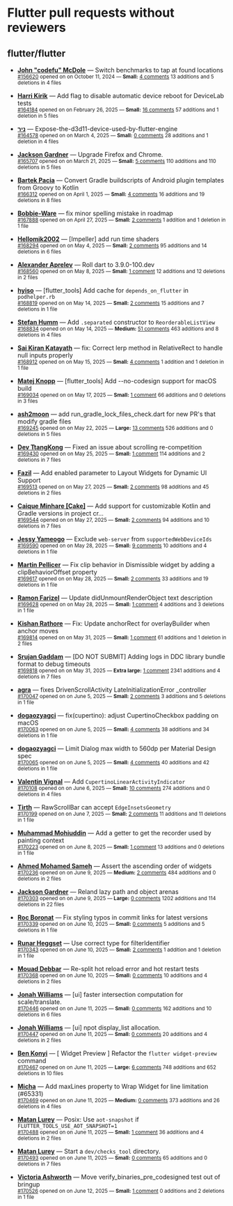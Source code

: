 # Flutter pull requests without reviewers

## flutter/flutter

* **[John "codefu" McDole](https://github.com/jtmcdole)** &mdash; Switch benchmarks to tap at found locations<br />
  <sub>[#156620](https://github.com/flutter/flutter/pull/156620) opened on on October 11, 2024 &mdash; **Small:** [4 comments](https://github.com/flutter/flutter/pull/156620) 13 additions and 5 deletions in 4 files</sub><br />

* **[Harri Kirik](https://github.com/harri35)** &mdash; Add flag to disable automatic device reboot for DeviceLab tests<br />
  <sub>[#164184](https://github.com/flutter/flutter/pull/164184) opened on on February 26, 2025 &mdash; **Small:** [16 comments](https://github.com/flutter/flutter/pull/164184) 57 additions and 1 deletion in 5 files</sub><br />

* **[ניר](https://github.com/nrbnlulu)** &mdash; Expose-the-d3d11-device-used-by-flutter-engine<br />
  <sub>[#164578](https://github.com/flutter/flutter/pull/164578) opened on on March 4, 2025 &mdash; **Small:** [0 comments](https://github.com/flutter/flutter/pull/164578) 28 additions and 1 deletion in 4 files</sub><br />

* **[Jackson Gardner](https://github.com/eyebrowsoffire)** &mdash; Upgrade Firefox and Chrome.<br />
  <sub>[#165707](https://github.com/flutter/flutter/pull/165707) opened on on March 21, 2025 &mdash; **Small:** [5 comments](https://github.com/flutter/flutter/pull/165707) 110 additions and 110 deletions in 5 files</sub><br />

* **[Bartek Pacia](https://github.com/bartekpacia)** &mdash; Convert Gradle buildscripts of Android plugin templates from Groovy to Kotlin<br />
  <sub>[#166312](https://github.com/flutter/flutter/pull/166312) opened on on April 1, 2025 &mdash; **Small:** [4 comments](https://github.com/flutter/flutter/pull/166312) 16 additions and 19 deletions in 8 files</sub><br />

* **[Bobbie-Ware](https://github.com/Bobbie-Ware)** &mdash; fix minor spelling mistake in roadmap<br />
  <sub>[#167888](https://github.com/flutter/flutter/pull/167888) opened on on April 27, 2025 &mdash; **Small:** [2 comments](https://github.com/flutter/flutter/pull/167888) 1 addition and 1 deletion in 1 file</sub><br />

* **[Hellomik2002](https://github.com/Hellomik2002)** &mdash; [Impeller] add run time shaders<br />
  <sub>[#168294](https://github.com/flutter/flutter/pull/168294) opened on on May 4, 2025 &mdash; **Small:** [2 comments](https://github.com/flutter/flutter/pull/168294) 95 additions and 14 deletions in 6 files</sub><br />

* **[Alexander Aprelev](https://github.com/aam)** &mdash; Roll dart to 3.9.0-100.dev<br />
  <sub>[#168560](https://github.com/flutter/flutter/pull/168560) opened on on May 8, 2025 &mdash; **Small:** [1 comment](https://github.com/flutter/flutter/pull/168560) 12 additions and 12 deletions in 2 files</sub><br />

* **[hyiso](https://github.com/hyiso)** &mdash; [flutter_tools] Add cache for `depends_on_flutter` in `podhelper.rb`<br />
  <sub>[#168819](https://github.com/flutter/flutter/pull/168819) opened on on May 14, 2025 &mdash; **Small:** [2 comments](https://github.com/flutter/flutter/pull/168819) 15 additions and 7 deletions in 1 file</sub><br />

* **[Stefan Humm](https://github.com/Fintasys)** &mdash; Add `.separated` constructor to `ReorderableListView`<br />
  <sub>[#168834](https://github.com/flutter/flutter/pull/168834) opened on on May 14, 2025 &mdash; **Medium:** [51 comments](https://github.com/flutter/flutter/pull/168834) 463 additions and 8 deletions in 4 files</sub><br />

* **[Sai Kiran Katayath](https://github.com/Katayath-Sai-Kiran)** &mdash; fix: Correct lerp method in RelativeRect to handle null inputs properly<br />
  <sub>[#168912](https://github.com/flutter/flutter/pull/168912) opened on on May 15, 2025 &mdash; **Small:** [4 comments](https://github.com/flutter/flutter/pull/168912) 1 addition and 1 deletion in 1 file</sub><br />

* **[Matej Knopp](https://github.com/knopp)** &mdash; [flutter_tools] Add --no-codesign support for macOS build<br />
  <sub>[#169034](https://github.com/flutter/flutter/pull/169034) opened on on May 17, 2025 &mdash; **Small:** [1 comment](https://github.com/flutter/flutter/pull/169034) 66 additions and 0 deletions in 3 files</sub><br />

* **[ash2moon](https://github.com/ash2moon)** &mdash; add run_gradle_lock_files_check.dart for new PR's that modify gradle files<br />
  <sub>[#169245](https://github.com/flutter/flutter/pull/169245) opened on on May 22, 2025 &mdash; **Large:** [13 comments](https://github.com/flutter/flutter/pull/169245) 526 additions and 0 deletions in 5 files</sub><br />

* **[Dev TtangKong](https://github.com/MTtankkeo)** &mdash; Fixed an issue about scrolling re-competition<br />
  <sub>[#169430](https://github.com/flutter/flutter/pull/169430) opened on on May 25, 2025 &mdash; **Small:** [1 comment](https://github.com/flutter/flutter/pull/169430) 114 additions and 2 deletions in 7 files</sub><br />

* **[Fazil](https://github.com/fazil-kp)** &mdash; Add enabled parameter to Layout Widgets for Dynamic UI Support<br />
  <sub>[#169513](https://github.com/flutter/flutter/pull/169513) opened on on May 27, 2025 &mdash; **Small:** [2 comments](https://github.com/flutter/flutter/pull/169513) 98 additions and 45 deletions in 2 files</sub><br />

* **[Caique Minhare [Cake]](https://github.com/ca-ke)** &mdash; Add support for customizable Kotlin and Gradle versions in project cr…<br />
  <sub>[#169544](https://github.com/flutter/flutter/pull/169544) opened on on May 27, 2025 &mdash; **Small:** [2 comments](https://github.com/flutter/flutter/pull/169544) 94 additions and 10 deletions in 7 files</sub><br />

* **[Jessy Yameogo](https://github.com/jyameo)** &mdash; Exclude `web-server` from `supportedWebDeviceIds`<br />
  <sub>[#169590](https://github.com/flutter/flutter/pull/169590) opened on on May 28, 2025 &mdash; **Small:** [9 comments](https://github.com/flutter/flutter/pull/169590) 10 additions and 4 deletions in 1 file</sub><br />

* **[Martin Pellicer](https://github.com/martinpelli)** &mdash; Fix clip behavior in Dismissible widget by adding a clipBehaviorOffset property<br />
  <sub>[#169617](https://github.com/flutter/flutter/pull/169617) opened on on May 28, 2025 &mdash; **Small:** [2 comments](https://github.com/flutter/flutter/pull/169617) 33 additions and 19 deletions in 1 file</sub><br />

* **[Ramon Farizel](https://github.com/RamonFarizel)** &mdash; Update didUnmountRenderObject text description<br />
  <sub>[#169628](https://github.com/flutter/flutter/pull/169628) opened on on May 28, 2025 &mdash; **Small:** [1 comment](https://github.com/flutter/flutter/pull/169628) 4 additions and 3 deletions in 1 file</sub><br />

* **[Kishan Rathore](https://github.com/rkishan516)** &mdash; Fix: Update anchorRect for overlayBuilder when anchor moves<br />
  <sub>[#169814](https://github.com/flutter/flutter/pull/169814) opened on on May 31, 2025 &mdash; **Small:** [1 comment](https://github.com/flutter/flutter/pull/169814) 61 additions and 1 deletion in 2 files</sub><br />

* **[Srujan Gaddam](https://github.com/srujzs)** &mdash; [DO NOT SUBMIT] Adding logs in DDC library bundle format to debug timeouts<br />
  <sub>[#169818](https://github.com/flutter/flutter/pull/169818) opened on on May 31, 2025 &mdash; **Extra large:** [1 comment](https://github.com/flutter/flutter/pull/169818) 2341 additions and 4 deletions in 7 files</sub><br />

* **[agra](https://github.com/agrapine)** &mdash; fixes DrivenScrollActivity LateInitializationError _controller<br />
  <sub>[#170047](https://github.com/flutter/flutter/pull/170047) opened on on June 5, 2025 &mdash; **Small:** [2 comments](https://github.com/flutter/flutter/pull/170047) 3 additions and 5 deletions in 1 file</sub><br />

* **[dogaozyagci](https://github.com/dogaozyagci)** &mdash; fix(cupertino): adjust CupertinoCheckbox padding on macOS<br />
  <sub>[#170063](https://github.com/flutter/flutter/pull/170063) opened on on June 5, 2025 &mdash; **Small:** [4 comments](https://github.com/flutter/flutter/pull/170063) 38 additions and 34 deletions in 1 file</sub><br />

* **[dogaozyagci](https://github.com/dogaozyagci)** &mdash; Limit Dialog max width to 560dp per Material Design spec<br />
  <sub>[#170065](https://github.com/flutter/flutter/pull/170065) opened on on June 5, 2025 &mdash; **Small:** [4 comments](https://github.com/flutter/flutter/pull/170065) 40 additions and 42 deletions in 1 file</sub><br />

* **[Valentin Vignal](https://github.com/ValentinVignal)** &mdash; Add `CupertinoLinearActivityIndicator`<br />
  <sub>[#170108](https://github.com/flutter/flutter/pull/170108) opened on on June 6, 2025 &mdash; **Small:** [10 comments](https://github.com/flutter/flutter/pull/170108) 274 additions and 0 deletions in 4 files</sub><br />

* **[Tirth](https://github.com/piedcipher)** &mdash; RawScrollBar can accept `EdgeInsetsGeometry`<br />
  <sub>[#170199](https://github.com/flutter/flutter/pull/170199) opened on on June 7, 2025 &mdash; **Small:** [2 comments](https://github.com/flutter/flutter/pull/170199) 11 additions and 11 deletions in 1 file</sub><br />

* **[Muhammad Mohiuddin](https://github.com/MohiuddinM)** &mdash; Add a getter to get the recorder used by painting context<br />
  <sub>[#170223](https://github.com/flutter/flutter/pull/170223) opened on on June 8, 2025 &mdash; **Small:** [1 comment](https://github.com/flutter/flutter/pull/170223) 13 additions and 0 deletions in 1 file</sub><br />

* **[Ahmed Mohamed Sameh](https://github.com/ahmedsameha1)** &mdash; Assert the ascending order of widgets<br />
  <sub>[#170236](https://github.com/flutter/flutter/pull/170236) opened on on June 9, 2025 &mdash; **Medium:** [2 comments](https://github.com/flutter/flutter/pull/170236) 484 additions and 0 deletions in 2 files</sub><br />

* **[Jackson Gardner](https://github.com/eyebrowsoffire)** &mdash; Reland lazy path and object arenas<br />
  <sub>[#170303](https://github.com/flutter/flutter/pull/170303) opened on on June 9, 2025 &mdash; **Large:** [0 comments](https://github.com/flutter/flutter/pull/170303) 1202 additions and 114 deletions in 22 files</sub><br />

* **[Roc Boronat](https://github.com/rocboronat)** &mdash; Fix styling typos in commit links for latest versions<br />
  <sub>[#170339](https://github.com/flutter/flutter/pull/170339) opened on on June 10, 2025 &mdash; **Small:** [0 comments](https://github.com/flutter/flutter/pull/170339) 5 additions and 5 deletions in 1 file</sub><br />

* **[Runar Heggset](https://github.com/runarheggset)** &mdash; Use correct type for filterIdentifier<br />
  <sub>[#170343](https://github.com/flutter/flutter/pull/170343) opened on on June 10, 2025 &mdash; **Small:** [2 comments](https://github.com/flutter/flutter/pull/170343) 1 addition and 1 deletion in 1 file</sub><br />

* **[Mouad Debbar](https://github.com/mdebbar)** &mdash; Re-split hot reload error and hot restart tests<br />
  <sub>[#170368](https://github.com/flutter/flutter/pull/170368) opened on on June 10, 2025 &mdash; **Small:** [0 comments](https://github.com/flutter/flutter/pull/170368) 10 additions and 4 deletions in 2 files</sub><br />

* **[Jonah Williams](https://github.com/jonahwilliams)** &mdash; [ui] faster intersection computation for scale/translate.<br />
  <sub>[#170446](https://github.com/flutter/flutter/pull/170446) opened on on June 11, 2025 &mdash; **Small:** [0 comments](https://github.com/flutter/flutter/pull/170446) 162 additions and 10 deletions in 6 files</sub><br />

* **[Jonah Williams](https://github.com/jonahwilliams)** &mdash; [ui] npot display_list allocation.<br />
  <sub>[#170447](https://github.com/flutter/flutter/pull/170447) opened on on June 11, 2025 &mdash; **Small:** [0 comments](https://github.com/flutter/flutter/pull/170447) 20 additions and 4 deletions in 2 files</sub><br />

* **[Ben Konyi](https://github.com/bkonyi)** &mdash; [ Widget Preview ] Refactor the `flutter widget-preview` command<br />
  <sub>[#170467](https://github.com/flutter/flutter/pull/170467) opened on on June 11, 2025 &mdash; **Large:** [6 comments](https://github.com/flutter/flutter/pull/170467) 748 additions and 652 deletions in 10 files</sub><br />

* **[Micha](https://github.com/guenth39)** &mdash; Add maxLines property to Wrap Widget for line limitation (#65331)<br />
  <sub>[#170469](https://github.com/flutter/flutter/pull/170469) opened on on June 11, 2025 &mdash; **Medium:** [0 comments](https://github.com/flutter/flutter/pull/170469) 373 additions and 26 deletions in 4 files</sub><br />

* **[Matan Lurey](https://github.com/matanlurey)** &mdash; Posix: Use `aot-snapshot` if `FLUTTER_TOOLS_USE_AOT_SNAPSHOT=1`<br />
  <sub>[#170488](https://github.com/flutter/flutter/pull/170488) opened on on June 11, 2025 &mdash; **Small:** [1 comment](https://github.com/flutter/flutter/pull/170488) 36 additions and 4 deletions in 2 files</sub><br />

* **[Matan Lurey](https://github.com/matanlurey)** &mdash; Start a `dev/checks_tool` directory.<br />
  <sub>[#170493](https://github.com/flutter/flutter/pull/170493) opened on on June 11, 2025 &mdash; **Small:** [0 comments](https://github.com/flutter/flutter/pull/170493) 65 additions and 0 deletions in 7 files</sub><br />

* **[Victoria Ashworth](https://github.com/vashworth)** &mdash; Move verify_binaries_pre_codesigned test out of bringup<br />
  <sub>[#170526](https://github.com/flutter/flutter/pull/170526) opened on on June 12, 2025 &mdash; **Small:** [1 comment](https://github.com/flutter/flutter/pull/170526) 0 additions and 2 deletions in 1 file</sub><br />

